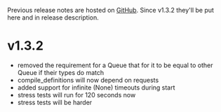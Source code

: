 Previous release notes are hosted on [GitHub](https://github.com/smok-serwis/coolamqp/releases).
Since v1.3.2 they'll be put here and in release description.

# v1.3.2

* removed the requirement for a Queue that for it to be equal to other Queue if their types do match
* compile_definitions will now depend on requests
* added support for infinite (None) timeouts during start
* stress tests will run for 120 seconds now
* stress tests will be harder